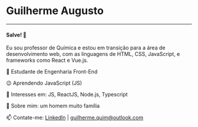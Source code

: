 # Guilherme Augusto
---
#### Salve! 👋

Eu sou professor de Química e estou em transição para a área de desenvolvimento web, com as linguagens de HTML, CSS, JavaScript, e frameworks como React e Vue.js. 

📘 Estudante de Engenharia Front-End  

😉 Aprendendo JavaScript (JS)  

🧐 Interesses em: JS, ReactJS, Node.js, Typescript  

💬 Sobre mim: um homem muito família  

📫 Contate-me: [LinkedIn](www.linkedin.com/in/guiquimthe) | guilherme.quim@outlook.com
